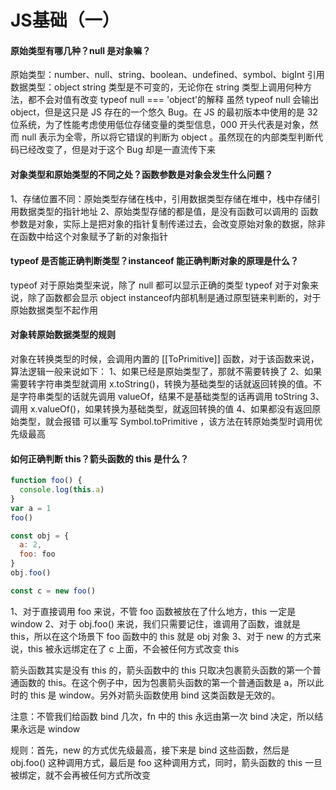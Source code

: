 # JS基础（一）
#### 原始类型有哪几种？null 是对象嘛？
原始类型：number、null、string、boolean、undefined、symbol、bigInt
引用数据类型：object
string 类型是不可变的，无论你在 string 类型上调用何种方法，都不会对值有改变
typeof null === 'object'的解释
虽然 typeof null 会输出 object，但是这只是 JS 存在的一个悠久 Bug。在 JS 的最初版本中使用的是 32 位系统，为了性能考虑使用低位存储变量的类型信息，000 开头代表是对象，然而 null 表示为全零，所以将它错误的判断为 object 。虽然现在的内部类型判断代码已经改变了，但是对于这个 Bug 却是一直流传下来
#### 对象类型和原始类型的不同之处？函数参数是对象会发生什么问题？
1、存储位置不同：原始类型存储在栈中，引用数据类型存储在堆中，栈中存储引用数据类型的指针地址
2、原始类型存储的都是值，是没有函数可以调用的
函数参数是对象，实际上是把对象的指针复制传递过去，会改变原始对象的数据，除非在函数中给这个对象赋予了新的对象指针
#### typeof 是否能正确判断类型？instanceof 能正确判断对象的原理是什么？
typeof 对于原始类型来说，除了 null 都可以显示正确的类型
typeof 对于对象来说，除了函数都会显示 object
instanceof内部机制是通过原型链来判断的，对于原始数据类型不起作用
#### 对象转原始数据类型的规则
对象在转换类型的时候，会调用内置的 [[ToPrimitive]] 函数，对于该函数来说，算法逻辑一般来说如下：
1、如果已经是原始类型了，那就不需要转换了
2、如果需要转字符串类型就调用 x.toString()，转换为基础类型的话就返回转换的值。不是字符串类型的话就先调用 valueOf，结果不是基础类型的话再调用 toString
3、调用 x.valueOf()，如果转换为基础类型，就返回转换的值
4、如果都没有返回原始类型，就会报错
可以重写 Symbol.toPrimitive ，该方法在转原始类型时调用优先级最高
#### 如何正确判断 this？箭头函数的 this 是什么？
```js
function foo() {
  console.log(this.a)
}
var a = 1
foo()

const obj = {
  a: 2,
  foo: foo
}
obj.foo()

const c = new foo()
```
1、对于直接调用 foo 来说，不管 foo 函数被放在了什么地方，this 一定是 window
2、对于 obj.foo() 来说，我们只需要记住，谁调用了函数，谁就是 this，所以在这个场景下 foo 函数中的 this 就是 obj 对象
3、对于 new 的方式来说，this 被永远绑定在了 c 上面，不会被任何方式改变 this

箭头函数其实是没有 this 的，箭头函数中的 this 只取决包裹箭头函数的第一个普通函数的 this。在这个例子中，因为包裹箭头函数的第一个普通函数是 a，所以此时的 this 是 window。另外对箭头函数使用 bind 这类函数是无效的。

注意：不管我们给函数 bind 几次，fn 中的 this 永远由第一次 bind 决定，所以结果永远是 window

规则：首先，new 的方式优先级最高，接下来是 bind 这些函数，然后是 obj.foo() 这种调用方式，最后是 foo 这种调用方式，同时，箭头函数的 this 一旦被绑定，就不会再被任何方式所改变

